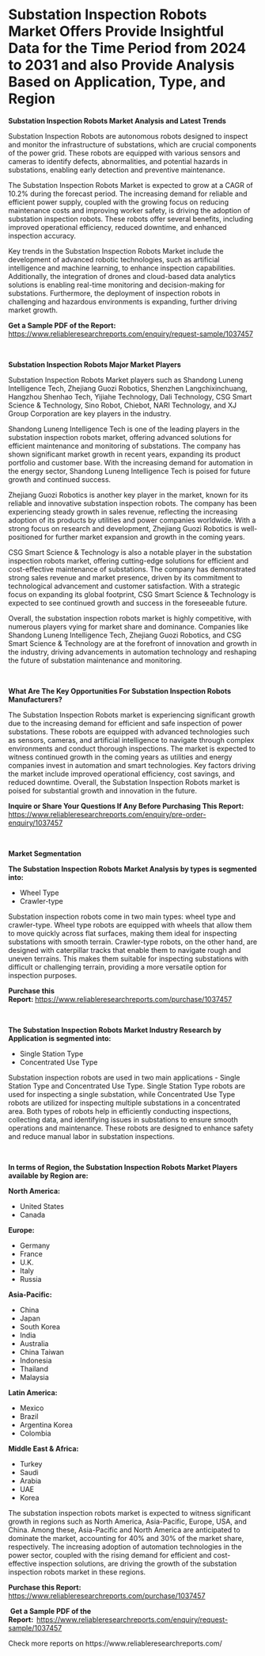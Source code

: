 <p><h1>Substation Inspection Robots Market Offers Provide Insightful Data for the Time Period from 2024 to 2031 and also Provide Analysis Based on Application, Type, and Region</h1></p><p><strong>Substation Inspection Robots Market Analysis and Latest Trends</strong></p>
<p><p>Substation Inspection Robots are autonomous robots designed to inspect and monitor the infrastructure of substations, which are crucial components of the power grid. These robots are equipped with various sensors and cameras to identify defects, abnormalities, and potential hazards in substations, enabling early detection and preventive maintenance.</p><p>The Substation Inspection Robots Market is expected to grow at a CAGR of 10.2% during the forecast period. The increasing demand for reliable and efficient power supply, coupled with the growing focus on reducing maintenance costs and improving worker safety, is driving the adoption of substation inspection robots. These robots offer several benefits, including improved operational efficiency, reduced downtime, and enhanced inspection accuracy.</p><p>Key trends in the Substation Inspection Robots Market include the development of advanced robotic technologies, such as artificial intelligence and machine learning, to enhance inspection capabilities. Additionally, the integration of drones and cloud-based data analytics solutions is enabling real-time monitoring and decision-making for substations. Furthermore, the deployment of inspection robots in challenging and hazardous environments is expanding, further driving market growth.</p></p>
<p><strong>Get a Sample PDF of the Report:&nbsp;</strong> <a href="https://www.reliableresearchreports.com/enquiry/request-sample/1037457">https://www.reliableresearchreports.com/enquiry/request-sample/1037457</a></p>
<p>&nbsp;</p>
<p><strong>Substation Inspection Robots Major Market Players</strong></p>
<p><p>Substation Inspection Robots Market players such as Shandong Luneng Intelligence Tech, Zhejiang Guozi Robotics, Shenzhen Langchixinchuang, Hangzhou Shenhao Tech, Yijiahe Technology, Dali Technology, CSG Smart Science & Technology, Sino Robot, Chiebot, NARI Technology, and XJ Group Corporation are key players in the industry.</p><p>Shandong Luneng Intelligence Tech is one of the leading players in the substation inspection robots market, offering advanced solutions for efficient maintenance and monitoring of substations. The company has shown significant market growth in recent years, expanding its product portfolio and customer base. With the increasing demand for automation in the energy sector, Shandong Luneng Intelligence Tech is poised for future growth and continued success.</p><p>Zhejiang Guozi Robotics is another key player in the market, known for its reliable and innovative substation inspection robots. The company has been experiencing steady growth in sales revenue, reflecting the increasing adoption of its products by utilities and power companies worldwide. With a strong focus on research and development, Zhejiang Guozi Robotics is well-positioned for further market expansion and growth in the coming years.</p><p>CSG Smart Science & Technology is also a notable player in the substation inspection robots market, offering cutting-edge solutions for efficient and cost-effective maintenance of substations. The company has demonstrated strong sales revenue and market presence, driven by its commitment to technological advancement and customer satisfaction. With a strategic focus on expanding its global footprint, CSG Smart Science & Technology is expected to see continued growth and success in the foreseeable future.</p><p>Overall, the substation inspection robots market is highly competitive, with numerous players vying for market share and dominance. Companies like Shandong Luneng Intelligence Tech, Zhejiang Guozi Robotics, and CSG Smart Science & Technology are at the forefront of innovation and growth in the industry, driving advancements in automation technology and reshaping the future of substation maintenance and monitoring.</p></p>
<p>&nbsp;</p>
<p><strong>What Are The Key Opportunities For Substation Inspection Robots Manufacturers?</strong></p>
<p><p>The Substation Inspection Robots market is experiencing significant growth due to the increasing demand for efficient and safe inspection of power substations. These robots are equipped with advanced technologies such as sensors, cameras, and artificial intelligence to navigate through complex environments and conduct thorough inspections. The market is expected to witness continued growth in the coming years as utilities and energy companies invest in automation and smart technologies. Key factors driving the market include improved operational efficiency, cost savings, and reduced downtime. Overall, the Substation Inspection Robots market is poised for substantial growth and innovation in the future.</p></p>
<p><strong>Inquire or Share Your Questions If Any Before Purchasing This Report:</strong> <a href="https://www.reliableresearchreports.com/enquiry/pre-order-enquiry/1037457">https://www.reliableresearchreports.com/enquiry/pre-order-enquiry/1037457</a></p>
<p>&nbsp;</p>
<p><strong>Market Segmentation</strong></p>
<p><strong>The Substation Inspection Robots Market Analysis by types is segmented into:</strong></p>
<p><ul><li>Wheel Type</li><li>Crawler-type</li></ul></p>
<p><p>Substation inspection robots come in two main types: wheel type and crawler-type. Wheel type robots are equipped with wheels that allow them to move quickly across flat surfaces, making them ideal for inspecting substations with smooth terrain. Crawler-type robots, on the other hand, are designed with caterpillar tracks that enable them to navigate rough and uneven terrains. This makes them suitable for inspecting substations with difficult or challenging terrain, providing a more versatile option for inspection purposes.</p></p>
<p><strong>Purchase this Report:&nbsp;</strong><a href="https://www.reliableresearchreports.com/purchase/1037457">https://www.reliableresearchreports.com/purchase/1037457</a></p>
<p>&nbsp;</p>
<p><strong>The Substation Inspection Robots Market Industry Research by Application is segmented into:</strong></p>
<p><ul><li>Single Station Type</li><li>Concentrated Use Type</li></ul></p>
<p><p>Substation inspection robots are used in two main applications - Single Station Type and Concentrated Use Type. Single Station Type robots are used for inspecting a single substation, while Concentrated Use Type robots are utilized for inspecting multiple substations in a concentrated area. Both types of robots help in efficiently conducting inspections, collecting data, and identifying issues in substations to ensure smooth operations and maintenance. These robots are designed to enhance safety and reduce manual labor in substation inspections.</p></p>
<p>&nbsp;</p>
<p><strong>In terms of Region, the Substation Inspection Robots Market Players available by Region are:</strong></p>
<p>
    <p> <strong> North America: </strong>
        <ul>
            <li>United States</li>
            <li>Canada</li>
        </ul>
        </p> 
    <p> <strong> Europe: </strong>
        <ul>
            <li>Germany</li>
            <li>France</li>
            <li>U.K.</li>
            <li>Italy</li>
            <li>Russia</li>
        </ul>
        </p> 
    <p> <strong> Asia-Pacific: </strong>
        <ul>
            <li>China</li>
            <li>Japan</li>
            <li>South Korea</li>
            <li>India</li>
            <li>Australia</li>
            <li>China Taiwan</li>
            <li>Indonesia</li>
            <li>Thailand</li>
            <li>Malaysia</li>
        </ul>
        </p> 
    <p> <strong> Latin America: </strong>
        <ul>
            <li>Mexico</li>
            <li>Brazil</li>
            <li>Argentina Korea</li>
            <li>Colombia</li>
        </ul>
        </p> 
    <p> <strong> Middle East & Africa: </strong>
        <ul>
            <li>Turkey</li>
            <li>Saudi</li>
            <li>Arabia</li>
            <li>UAE</li>
            <li>Korea</li>
        </ul>
    </p>
    </p>
<p><p>The substation inspection robots market is expected to witness significant growth in regions such as North America, Asia-Pacific, Europe, USA, and China. Among these, Asia-Pacific and North America are anticipated to dominate the market, accounting for 40% and 30% of the market share, respectively. The increasing adoption of automation technologies in the power sector, coupled with the rising demand for efficient and cost-effective inspection solutions, are driving the growth of the substation inspection robots market in these regions.</p></p>
<p><strong>Purchase this Report: </strong><a href="https://www.reliableresearchreports.com/purchase/1037457">https://www.reliableresearchreports.com/purchase/1037457</a></p>
<p>&nbsp;<strong>Get a Sample PDF of the Report:&nbsp;&nbsp;</strong><a href="https://www.reliableresearchreports.com/enquiry/request-sample/1037457">https://www.reliableresearchreports.com/enquiry/request-sample/1037457</a></p>
<p><strong></strong></p>
<p>Check more reports on https://www.reliableresearchreports.com/</p>